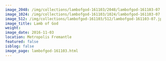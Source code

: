 ```yaml
---
image_2048: /img/collections/lambofgod-161103/2048/lambofgod-161103-07.jpg
image_1024: /img/collections/lambofgod-161103/1024/lambofgod-161103-07.jpg
image_512: /img/collections/lambofgod-161103/512/lambofgod-161103-07.jpg
image_title: Lamb of God
weight: 
image_date: 2016-11-03
location: Metropolis Fremantle
featured: false
isblog: false
image_page: lambofgod-161103.html
---
```

